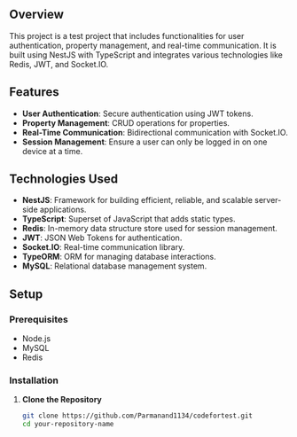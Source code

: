 

## Overview

This project is a test project that includes functionalities for user authentication, property management, and real-time communication. It is built using NestJS with TypeScript and integrates various technologies like Redis, JWT, and Socket.IO.

## Features

- **User Authentication**: Secure authentication using JWT tokens.
- **Property Management**: CRUD operations for properties.
- **Real-Time Communication**: Bidirectional communication with Socket.IO.
- **Session Management**: Ensure a user can only be logged in on one device at a time.

## Technologies Used

- **NestJS**: Framework for building efficient, reliable, and scalable server-side applications.
- **TypeScript**: Superset of JavaScript that adds static types.
- **Redis**: In-memory data structure store used for session management.
- **JWT**: JSON Web Tokens for authentication.
- **Socket.IO**: Real-time communication library.
- **TypeORM**: ORM for managing database interactions.
- **MySQL**: Relational database management system.

## Setup

### Prerequisites

- Node.js
- MySQL
- Redis

### Installation

1. **Clone the Repository**

   ```bash
   git clone https://github.com/Parmanand1134/codefortest.git
   cd your-repository-name
